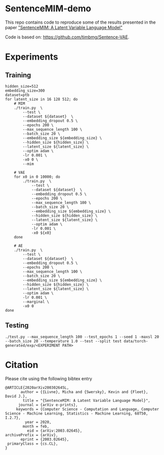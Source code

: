 # SentenceMIM-demo

This repo contains code to reproduce some of the results presented in the paper ["SentenceMIM: A Latent Variable Language Model"](https://arxiv.org/abs/2003.02645)

Code is based on: <https://github.com/timbmg/Sentence-VAE>.

# Experiments

## Training 

```
hidden_size=512
embedding_size=300
dataset=ptb
for latent_size in 16 128 512; do
    # MIM
    ./train.py  \
        --test \
        --dataset ${dataset}  \
        --embedding_dropout 0.5 \
        --epochs 200 \
        --max_sequence_length 100 \
        --batch_size 20 \
        --embedding_size ${embedding_size} \
        --hidden_size ${hidden_size} \
        --latent_size ${latent_size} \
        --optim adam \
        -lr 0.001 \
        -x0 0 \
        --mim
    
    # VAE
    for x0 in 0 10000; do
        ./train.py  \
            --test \
            --dataset ${dataset}  \
            --embedding_dropout 0.5 \
            --epochs 200 \
            --max_sequence_length 100 \
            --batch_size 20 \
            --embedding_size ${embedding_size} \
            --hidden_size ${hidden_size} \
            --latent_size ${latent_size} \
            --optim adam \
            -lr 0.001 \
            -x0 ${x0}
    done

    # AE
    ./train.py  \
        --test \
        --dataset ${dataset}  \
        --embedding_dropout 0.5 \
        --epochs 200 \
        --max_sequence_length 100 \
        --batch_size 20 \
        --embedding_size ${embedding_size} \
        --hidden_size ${hidden_size} \
        --latent_size ${latent_size} \
        --optim adam \
        -lr 0.001 \
        --marginal \
        -x0 0
done
```

## Testing 

```
./test.py --max_sequence_length 100 --test_epochs 1 --seed 1 -maxsl 20 --batch_size 20 --temperature 1.0 --test --split test data/torch-generated/exp/<EXPERIMENT PATH>
```

# Citation

Please cite using the following bibtex entry

```
@ARTICLE{2020arXiv200302645L,
       author = {{Livne}, Micha and {Swersky}, Kevin and {Fleet}, David J.},
        title = "{SentenceMIM: A Latent Variable Language Model}",
      journal = {arXiv e-prints},
     keywords = {Computer Science - Computation and Language, Computer Science - Machine Learning, Statistics - Machine Learning, 68T50, I.2.7},
         year = 2020,
        month = feb,
          eid = {arXiv:2003.02645},
archivePrefix = {arXiv},
       eprint = {2003.02645},
 primaryClass = {cs.CL},
}
```
